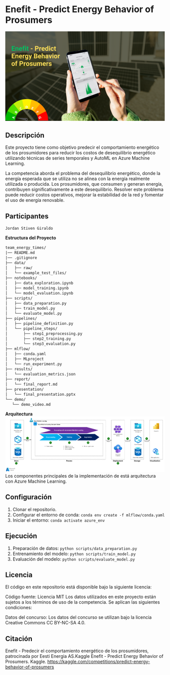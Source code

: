 # Enefit - Predict Energy Behavior of Prosumers
![Prosumidores](presentation/energy.png)
## Descripción
Este proyecto tiene como objetivo predecir el comportamiento energético de los prosumidores para reducir los costos de desequilibrio energético utilizando técnicas de series temporales y AutoML en Azure Machine Learning.

La competencia aborda el problema del desequilibrio energético, donde la energía esperada que se utiliza no se alinea con la energía realmente utilizada o producida. Los prosumidores, que consumen y generan energía, contribuyen significativamente a este desequilibrio. Resolver este problema puede reducir costos operativos, mejorar la estabilidad de la red y fomentar el uso de energía renovable.

## Participantes
    Jordan Stiven Giraldo

**Estructura del Proyecto**

```
team_energy_times/
|── README.md
|── .gitignore
├── data/
│   ├── raw/                      
│   └── example_test_files/      
├── notebooks/
│   ├── data_exploration.ipynb    
│   ├── model_training.ipynb      
│   └── model_evaluation.ipynb    
├── scripts/
│   ├── data_preparation.py       
│   ├── train_model.py            
│   └── evaluate_model.py         
├── pipelines/
│   ├── pipeline_definition.py
│   └── pipeline_steps/
│       ├── step1_preprocessing.py
│       ├── step2_training.py     
│       └── step3_evaluation.py   
├── mlflow/
│   ├── conda.yaml
│   ├── MLproject
│   └── run_experiment.py
├── results/
│   └── evaluation_metrics.json
├── report/
│   └── final_report.md           
├── presentation/
│   └── final_presentation.pptx   
└── demo/
   └── demo_video.md              
```
**Arquitectura**
![Arquitectura](presentation/forecast-energy-power-demand.png)
Los componentes principales de la implementación de está arquitectura con Azure Machine Learning.
## Configuración
1. Clonar el repositorio.
2. Configurar el entorno de conda: `conda env create -f mlflow/conda.yaml`
3. Iniciar el entorno: `conda activate azure_env`

## Ejecución
1. Preparación de datos: `python scripts/data_preparation.py`
2. Entrenamiento del modelo: `python scripts/train_model.py`
3. Evaluación del modelo: `python scripts/evaluate_model.py`

## Licencia
El código en este repositorio está disponible bajo la siguiente licencia:

Código fuente: Licencia MIT
Los datos utilizados en este proyecto están sujetos a los términos de uso de la competencia. Se aplican las siguientes condiciones:

Datos del concurso: Los datos del concurso se utilizan bajo la licencia Creative Commons CC BY-NC-SA 4.0.

## Citación

Enefit - Predecir el comportamiento energético de los prosumidores, patrocinada por Eesti Energia AS.Kaggle
Enefit - Predict Energy Behavior of Prosumers. Kaggle. https://kaggle.com/competitions/predict-energy-behavior-of-prosumers